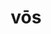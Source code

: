 ---
title: vōs
meaning: you all
ch: eight
pos: perspronoun
note: can be nominative or accusative
mt: yes
mt8thru10: yes
---